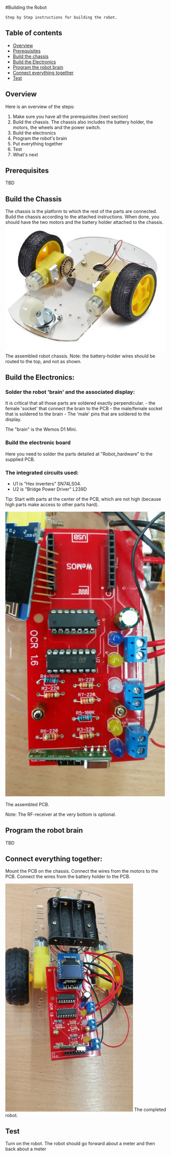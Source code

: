 #Building the Robot</h3>

    Step by Step instructions for building the robot.



## Table of contents

- [Overview](#overview)
- [Prerequisites](#prerequisites)
- [Build the chassis](#build-the-chassis)
- [Build the Electronics](#build-the-electronics)
- [Program the robot brain](#program-the-robot-brain)
- [Connect everything together](#connect-everything-together)
- [Test](#test)

## Overview

Here is an overview of the steps:

1. Make sure you have all the prerequisites (next section)
2. Build the chassis. 
  The chassis also includes the battery holder, the motors, the wheels and the power switch.
3. Build the electronics
4. Program the robot's brain
5. Put everything together
6. Test
7. What's next

## Prerequisites

TBD


## Build the Chassis

   The chassis is the platform to which the rest of the parts are connected.
   Build the chassis according to the attached instructions.
   When done, you should have the two motors and the battery holder attached to the chassis.
<img src="pictures/robot_chassis.jpg" width="500">
The assembled robot chassis.
Note: the battery-holder wires should be routed to the top, and not as shown.

## Build the Electronics:

### Solder the robot 'brain' and the associated display:

It is critical that all those parts are soldered exactly perpendicular.
    - the female 'socket' that connect the brain to the PCB
    - the male/female socket that is soldered to the brain
    - The 'male' pins that are soldered to the display.

The "brain" is the Wemos D1 Mini.

### Build the electronic board

Here you need to solder the parts detailed at "Robot_hardware" to the supplied PCB.

### The integrated circuits used:

- U1 is "Hex inverters" SN74LS04.
- U2 is "Bridge Power Driver" L239D
 
Tip: Start with parts at the center of the PCB, which are not high (because high parts make access to other parts hard).

<img src="pictures/robot_pcb.jpg" width="500">

The assembled PCB.

Note: The RF-receiver at the very bottom is optional.

## Program the robot brain

TBD

## Connect everything together:

   Mount the PCB on the chassis. Connect the wires from the motors to the PCB. Connect the wires from the battery holder to the PCB.

<img src="pictures/robot_chassis_and_pcb.jpg" width="400">
The completed robot.

## Test

   Turn on the robot. The robot should go forward about a meter and then back about a meter



